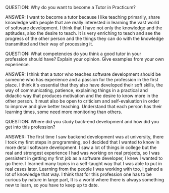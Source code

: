 QUESTION: Why do you want to become a Tutor in Practicum?

ANSWER:
I want to become a tutor because I like teaching primarily, share knowledge with people that are really interested in learning the vast world of software development.
I think that I have not only the knowledge and the aptitudes, also the desire to teach.
It is very enriching to teach and see the progress of the other person and the things they can do with the knowledge transmitted and their way of processing it.


QUESTION: 
What competencies do you think a good tutor in your profession should have? Explain your opinion. Give examples from your own experience.

ANSWER:
I think that a tutor who teaches software development should be someone who has experience and a passion for the profession in the first place.
I think it´s essential that they also have developed their soft skills, the way of communicating, patience, explaining things in a practical and didactic way that produces motivation and the desire to know more in the other person.
It must also be open to criticism and self-evaluation in order to improve and give better teaching. 
Understand that each person has their learning times, some need more monitoring than others.


QUESTION: Where did you study back-end development and how did you get into this profession?

ANSWER:
The first time I saw backend development was at university, there I took my first steps in programming, so I decided that I wanted to know in more detail software development. I saw a lot of things in college but the real and strongest experience I had was working on real projects, so I was persistent in getting my first job as a software developer, I knew I wanted to go there.
I learned many topics in a self-taught way that I was able to put in real cases later. 
Learning from the people I was working with too, I gained a lot of knowledge that way.
I think that for this profession one has to be curious by nature in large part, It is a world where there is always something new to learn, so you have to keep up to date.
